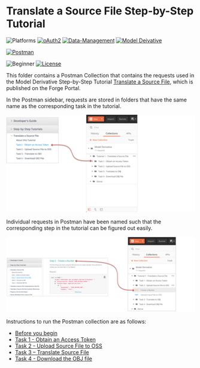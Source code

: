 # Translate a Source File Step-by-Step Tutorial

![Platforms](https://img.shields.io/badge/Web-Windows|MacOS-lightgray.svg)
[![oAuth2](https://img.shields.io/badge/Authentication-v1-green.svg)](http://developer.autodesk.com/)
[![Data-Management](https://img.shields.io/badge/Data%20Management-v2-green.svg)](http://developer.autodesk.com/)
[![Model Deivative](https://img.shields.io/badge/Model%20Derivative-v2-green.svg)](http://developer.autodesk.com/)

[![Postman](https://img.shields.io/badge/Postman-v7-orange.svg)](https://www.getpostman.com/)


![Beginner](https://img.shields.io/badge/Level-Beginner-green.svg)
[![License](https://img.shields.io/:license-MIT-blue.svg)](http://opensource.org/licenses/MIT)

This folder contains a Postman Collection that contains the requests used in the Model Derivative Step-by-Step Tutorial [Translate a Source File](https://forge.autodesk.com/en/docs/model-derivative/v2/tutorials/translate-to-obj/), which is published on the Forge Portal.

In the Postman sidebar, requests are stored in folders that have the same name as the corresponding task in the tutorial.

![Forge portal menu to Postman](images/forge_portal_menu_2_postman_menu_01.png "Forge portal task to Postman mapping")

Individual requests in Postman have been named such that the corresponding step in the tutorial can be figured out easily.

![Forge portal steps to Postman](images/forge_portal_menu_2_postman_menu_02.png "Forge portal task to Postman mapping")

Instructions to run the Postman collection are as follows:

- [Before you begin](instructions/before_you_begin.md)
- [Task 1 - Obtain an Access Token](instructions/task-1.md)
- [Task 2 - Upload Source File to OSS](instructions/task-2.md)
- [Task 3 – Translate Source File](instructions/task-3.md)
- [Task 4 - Download the OBJ file](instructions/task-4.md)

